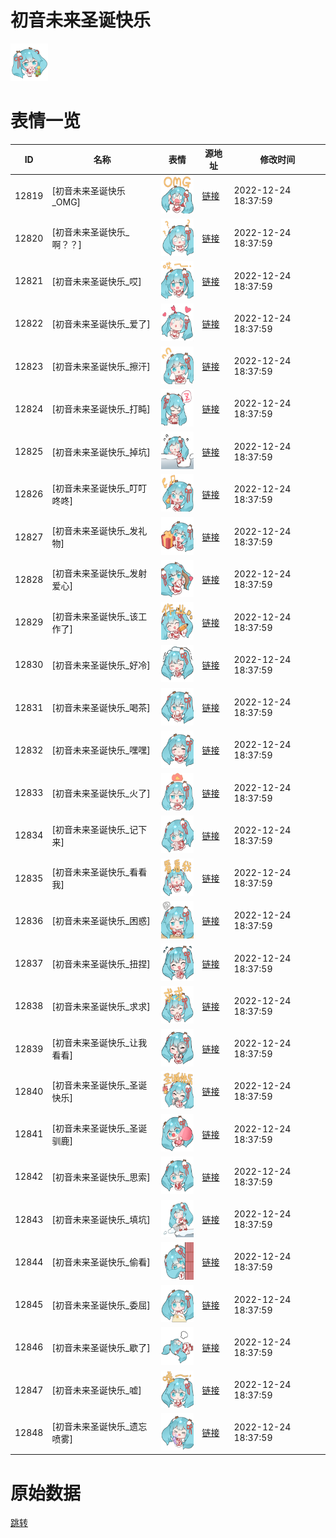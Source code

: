 # 初音未来圣诞快乐

<img src="./cover.png" height="60" alt="cover" />

# 表情一览

|ID|名称|表情|源地址|修改时间|
|----|----|----|----|----|
|12819|[初音未来圣诞快乐_OMG]|<img src="./pic/012819_%5B初音未来圣诞快乐_OMG%5D.png" height="60" alt="OMG"/>|[链接](https://i0.hdslb.com/bfs/emote/3837cbbbe43480980eb25c981d2018dc2587e8f3.png)|2022-12-24 18:37:59|
|12820|[初音未来圣诞快乐_啊？？]|<img src="./pic/012820_%5B初音未来圣诞快乐_啊？？%5D.png" height="60" alt="啊？？"/>|[链接](https://i0.hdslb.com/bfs/emote/e2a93e8f4cfff5aee287237a63fe5d59760ef55e.png)|2022-12-24 18:37:59|
|12821|[初音未来圣诞快乐_哎]|<img src="./pic/012821_%5B初音未来圣诞快乐_哎%5D.png" height="60" alt="哎"/>|[链接](https://i0.hdslb.com/bfs/emote/70a2ecdb9d48e8c2ad083277dbe6a03a0604599c.png)|2022-12-24 18:37:59|
|12822|[初音未来圣诞快乐_爱了]|<img src="./pic/012822_%5B初音未来圣诞快乐_爱了%5D.png" height="60" alt="爱了"/>|[链接](https://i0.hdslb.com/bfs/emote/4a6691191050c2a7f8eb446b0bb84b6b20143d43.png)|2022-12-24 18:37:59|
|12823|[初音未来圣诞快乐_擦汗]|<img src="./pic/012823_%5B初音未来圣诞快乐_擦汗%5D.png" height="60" alt="擦汗"/>|[链接](https://i0.hdslb.com/bfs/emote/0df700106054dfa63fde54f80b1c8ea8e926aee0.png)|2022-12-24 18:37:59|
|12824|[初音未来圣诞快乐_打盹]|<img src="./pic/012824_%5B初音未来圣诞快乐_打盹%5D.png" height="60" alt="打盹"/>|[链接](https://i0.hdslb.com/bfs/emote/ca2ddfc65ebd1236b9f1ce5a532b13d77b996c3d.png)|2022-12-24 18:37:59|
|12825|[初音未来圣诞快乐_掉坑]|<img src="./pic/012825_%5B初音未来圣诞快乐_掉坑%5D.png" height="60" alt="掉坑"/>|[链接](https://i0.hdslb.com/bfs/emote/5e4398b76a3891222a8b4114b6129f6213501431.png)|2022-12-24 18:37:59|
|12826|[初音未来圣诞快乐_叮叮咚咚]|<img src="./pic/012826_%5B初音未来圣诞快乐_叮叮咚咚%5D.png" height="60" alt="叮叮咚咚"/>|[链接](https://i0.hdslb.com/bfs/emote/57963dc4fea1d6a6c146d3f5bd7eb684c458b6ff.png)|2022-12-24 18:37:59|
|12827|[初音未来圣诞快乐_发礼物]|<img src="./pic/012827_%5B初音未来圣诞快乐_发礼物%5D.png" height="60" alt="发礼物"/>|[链接](https://i0.hdslb.com/bfs/emote/8f524bd433ebef8aa36644fcc1767ef446ecf523.png)|2022-12-24 18:37:59|
|12828|[初音未来圣诞快乐_发射爱心]|<img src="./pic/012828_%5B初音未来圣诞快乐_发射爱心%5D.png" height="60" alt="发射爱心"/>|[链接](https://i0.hdslb.com/bfs/emote/6e5e1527ae0c7a916fe0408addd863cde9a7ccb0.png)|2022-12-24 18:37:59|
|12829|[初音未来圣诞快乐_该工作了]|<img src="./pic/012829_%5B初音未来圣诞快乐_该工作了%5D.png" height="60" alt="该工作了"/>|[链接](https://i0.hdslb.com/bfs/emote/13c826349f8ef0e610fe850171310084be73853b.png)|2022-12-24 18:37:59|
|12830|[初音未来圣诞快乐_好冷]|<img src="./pic/012830_%5B初音未来圣诞快乐_好冷%5D.png" height="60" alt="好冷"/>|[链接](https://i0.hdslb.com/bfs/emote/451c61a6e674e91db0ad5d6704dad50d337a1c8e.png)|2022-12-24 18:37:59|
|12831|[初音未来圣诞快乐_喝茶]|<img src="./pic/012831_%5B初音未来圣诞快乐_喝茶%5D.png" height="60" alt="喝茶"/>|[链接](https://i0.hdslb.com/bfs/emote/2a16ea64a6ecb749f97a5435192be4d8991e6400.png)|2022-12-24 18:37:59|
|12832|[初音未来圣诞快乐_嘿嘿]|<img src="./pic/012832_%5B初音未来圣诞快乐_嘿嘿%5D.png" height="60" alt="嘿嘿"/>|[链接](https://i0.hdslb.com/bfs/emote/576ab810d66ef264b25d532da4856756c34b0e39.png)|2022-12-24 18:37:59|
|12833|[初音未来圣诞快乐_火了]|<img src="./pic/012833_%5B初音未来圣诞快乐_火了%5D.png" height="60" alt="火了"/>|[链接](https://i0.hdslb.com/bfs/emote/23551ee0f757401502817d9730cab5cb4b2341f0.png)|2022-12-24 18:37:59|
|12834|[初音未来圣诞快乐_记下来]|<img src="./pic/012834_%5B初音未来圣诞快乐_记下来%5D.png" height="60" alt="记下来"/>|[链接](https://i0.hdslb.com/bfs/emote/6157f373f02fcd2da46b8dca46c263a52d907561.png)|2022-12-24 18:37:59|
|12835|[初音未来圣诞快乐_看看我]|<img src="./pic/012835_%5B初音未来圣诞快乐_看看我%5D.png" height="60" alt="看看我"/>|[链接](https://i0.hdslb.com/bfs/emote/e84b3676b0697cc10786c6725602221cca71dda1.png)|2022-12-24 18:37:59|
|12836|[初音未来圣诞快乐_困惑]|<img src="./pic/012836_%5B初音未来圣诞快乐_困惑%5D.png" height="60" alt="困惑"/>|[链接](https://i0.hdslb.com/bfs/emote/6de609473292c2de28b275e12fdf5f96f1661144.png)|2022-12-24 18:37:59|
|12837|[初音未来圣诞快乐_扭捏]|<img src="./pic/012837_%5B初音未来圣诞快乐_扭捏%5D.png" height="60" alt="扭捏"/>|[链接](https://i0.hdslb.com/bfs/emote/da175821c541ff3a689fc0cedf8f23b0eea42f83.png)|2022-12-24 18:37:59|
|12838|[初音未来圣诞快乐_求求]|<img src="./pic/012838_%5B初音未来圣诞快乐_求求%5D.png" height="60" alt="求求"/>|[链接](https://i0.hdslb.com/bfs/emote/2b269d4883a9d5d6858653f3d8e890d806389ee7.png)|2022-12-24 18:37:59|
|12839|[初音未来圣诞快乐_让我看看]|<img src="./pic/012839_%5B初音未来圣诞快乐_让我看看%5D.png" height="60" alt="让我看看"/>|[链接](https://i0.hdslb.com/bfs/emote/36e7718ed70c867fec3236fdf9fd47a0f7b449db.png)|2022-12-24 18:37:59|
|12840|[初音未来圣诞快乐_圣诞快乐]|<img src="./pic/012840_%5B初音未来圣诞快乐_圣诞快乐%5D.png" height="60" alt="圣诞快乐"/>|[链接](https://i0.hdslb.com/bfs/emote/19e21e1dbcc2d97ccfeeb81a7aa0f3ca8d185aea.png)|2022-12-24 18:37:59|
|12841|[初音未来圣诞快乐_圣诞驯鹿]|<img src="./pic/012841_%5B初音未来圣诞快乐_圣诞驯鹿%5D.png" height="60" alt="圣诞驯鹿"/>|[链接](https://i0.hdslb.com/bfs/emote/bfdb03874c216ff7dcb067690cfee21f3a624413.png)|2022-12-24 18:37:59|
|12842|[初音未来圣诞快乐_思索]|<img src="./pic/012842_%5B初音未来圣诞快乐_思索%5D.png" height="60" alt="思索"/>|[链接](https://i0.hdslb.com/bfs/emote/1fefd62c18c1417cda6930b361397b89c252ebd9.png)|2022-12-24 18:37:59|
|12843|[初音未来圣诞快乐_填坑]|<img src="./pic/012843_%5B初音未来圣诞快乐_填坑%5D.png" height="60" alt="填坑"/>|[链接](https://i0.hdslb.com/bfs/emote/db65d2500b0b2671561e93abd3f9b60355b2e6f5.png)|2022-12-24 18:37:59|
|12844|[初音未来圣诞快乐_偷看]|<img src="./pic/012844_%5B初音未来圣诞快乐_偷看%5D.png" height="60" alt="偷看"/>|[链接](https://i0.hdslb.com/bfs/emote/bce88278fea77666f127c7c60abf7efa52b88638.png)|2022-12-24 18:37:59|
|12845|[初音未来圣诞快乐_委屈]|<img src="./pic/012845_%5B初音未来圣诞快乐_委屈%5D.png" height="60" alt="委屈"/>|[链接](https://i0.hdslb.com/bfs/emote/f7ddff376fa7ccc1d2d7988985da4f224be198aa.png)|2022-12-24 18:37:59|
|12846|[初音未来圣诞快乐_歇了]|<img src="./pic/012846_%5B初音未来圣诞快乐_歇了%5D.png" height="60" alt="歇了"/>|[链接](https://i0.hdslb.com/bfs/emote/1eb79c3d943abca12e11400671060db0badaa4ea.png)|2022-12-24 18:37:59|
|12847|[初音未来圣诞快乐_嘘]|<img src="./pic/012847_%5B初音未来圣诞快乐_嘘%5D.png" height="60" alt="嘘"/>|[链接](https://i0.hdslb.com/bfs/emote/99ddcd7baa6eab106fd848c265389b4a172cd84c.png)|2022-12-24 18:37:59|
|12848|[初音未来圣诞快乐_遗忘喷雾]|<img src="./pic/012848_%5B初音未来圣诞快乐_遗忘喷雾%5D.png" height="60" alt="遗忘喷雾"/>|[链接](https://i0.hdslb.com/bfs/emote/dc6a1a2b0642350fd6de88550ebd949a44d52f95.png)|2022-12-24 18:37:59|

# 原始数据

[跳转](./raw.json)

